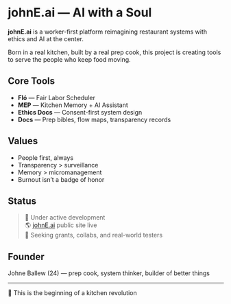 # johnE.ai — AI with a Soul

**johnE.ai** is a worker-first platform reimagining restaurant systems with ethics and AI at the center.

Born in a real kitchen, built by a real prep cook, this project is creating tools to serve the people who keep food moving.

## Core Tools
- **Fló** — Fair Labor Scheduler
- **MEP** — Kitchen Memory + AI Assistant
- **Ethics Docs** — Consent-first system design
- **Docs** — Prep bibles, flow maps, transparency records

## Values
- People first, always
- Transparency > surveillance
- Memory > micromanagement
- Burnout isn’t a badge of honor

## Status
> 🔧 Under active development  
> 🌎 [johnE.ai](https://johnE.ai) public site live  
> 📣 Seeking grants, collabs, and real-world testers

## Founder
Johne Ballew (24) — prep cook, system thinker, builder of better things

---

🏁 This is the beginning of a kitchen revolution

